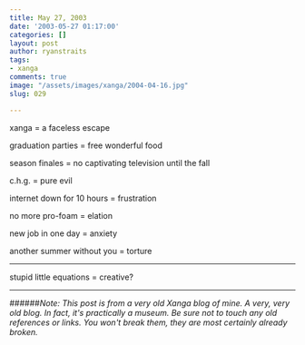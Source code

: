 ```yaml
---
title: May 27, 2003
date: '2003-05-27 01:17:00'
categories: []
layout: post
author: ryanstraits
tags:
- xanga
comments: true
image: "/assets/images/xanga/2004-04-16.jpg"
slug: 029

---
```

xanga = a faceless escape

<!-- break -->

graduation parties = free wonderful food

season finales = no captivating television until the fall

c.h.g. = pure evil

internet down for 10 hours = frustration

no more pro-foam = elation

new job in one day = anxiety

another summer without you = torture

***

stupid little equations = creative?

---

######*Note: This post is from a very old Xanga blog of mine. A very, very old blog. In fact, it's practically a museum. Be sure not to touch any old references or links. You won't break them, they are most certainly already broken.*